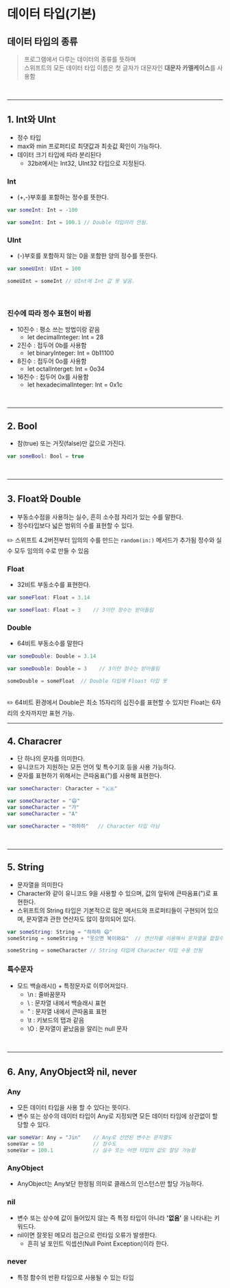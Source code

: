 # 데이터 타입(기본)

## 데이터 타입의 종류
> 프로그램에서 다루는 데이터의 종류를 뜻하며 <br/>
> 스위프트의 모든 데이터 타입 이름은 첫 글자가 대문자인 **대문자 카멜케이스**를 사용함

<br/>

------------

## 1. Int와 UInt
- 정수 타입
- max와 min 프로퍼티로 최댓값과 최솟값 확인이 가능하다.
- 데이터 크기 타입에 따라 분리된다
  - 32bit에서는 Int32, UInt32 타입으로 지정된다.

### Int
- (+,-)부호를 포함하는 정수를 뜻한다.
```swift
var someInt: Int = -100

var someInt: Int = 100.1 // Double 타입이라 안됨.
```

### UInt
- (-)부호를 포함하지 않는 0을 포함한 양의 정수를 뜻한다.
```swift
var someUInt: UInt = 100

someUInt = someInt // UInt에 Int 값 못 넣음.
```

<br/>

### 진수에 따라 정수 표현이 바뀜
- 10진수 : 평소 쓰는 방법이랑 같음 
  - let decimalInteger: Int = 28 <br/>
- 2진수 : 접두어 0b를 사용함 
  - let binaryInteger: Int = 0b11100 <br/>
- 8진수 : 접두어 0o를 사용함
  - let octalInterget: Int = 0o34 <br/>
- 16진수 : 접두어 0x를 사용함
  - let hexadecimalInteger: Int = 0x1c 

<br/>

-------------
## 2. Bool
- 참(true) 또는 거짓(false)만 값으로 가진다.
```swift
var someBool: Bool = true
```

<br/>

-------------

## 3. Float와 Double
- 부동소수점을 사용하는 실수, 흔히 소수점 자리가 있는 수를 말한다.
- 정수타입보다 넓은 범위의 수를 표현할 수 있다.

 ✏️ 스위프트 4.2버전부터 임의의 수를 만드는 `random(in:)` 메서드가 추가됨
  정수와 실수 모두 임의의 수로 만들 수 있음
  
### Float
- 32비트 부동소수를 표현한다.
```swift
var someFloat: Float = 3.14

var someFloat: Float = 3    // 3이란 정수는 받아들임
```
### Double
- 64비트 부동소수를 말한다
```swift
var someDouble: Double = 3.14

var someDouble: Double = 3    // 3이란 정수는 받아들임
```

```swift
someDouble = someFloat  // Double 타입에 Floast 타입 못 
```
<br/>
✏️ 64비트 환경에서 Double은 최소 15자리의 십진수를 표현할 수 있지만
Float는 6자리의 숫자까지만 표현 가능.

<br/>

---------------

## 4. Characrer
- 단 하나의 문자를 의미한다.
- 유니코드가 지원하는 모든 언어 및 특수기호 등을 사용 가능하다.
- 문자를 표현하기 위해서는 큰따옴표(")를 사용해 표현한다.
```swift
var someCharacter: Character = "🇰🇷"

var someCharacter = "😄"
var someCharacter = "가"
var someCharacter = "A"

var someCharacter = "하하하"   // Character 타입 아님
```
<br/>

-------------

## 5. String
- 문자열을 의미한다
- Character와 같이 유니코드 9을 사용할 수 있으며, 값의 앞뒤에 큰따옴표(")로 표현한다.
- 스위프트의 String 타입은 기본적으로 많은 메서드와 프로퍼티들이 구현되어 있으며, 문자열과 관한 연산자도 많이 정의되어 있다.
```swift
var someString: String = "하하하 😄"
someString = someString + "웃으면 복이와요"  // 연산자를 이용해서 문자열을 합칠수 있다.
```
```swift
someString = someCharacter // String 타입에 Character 타입 수용 안됨
```
### 특수문자
- 모드 백슬래시(\) + 특정문자로 이루어져있다.
  - \n : 줄바꿈문자
  - \\ : 문자열 내에서 백슬래시 표현
  - \" : 문자열 내에서 큰따옴표 표현
  - \t : 키보드의 탭과 같음
  - \O : 문자열이 끝났음을 알리는 null 문자
 
<br/>

-------------

## 6. Any, AnyObject와 nil, never

### Any
- 모든 데이터 타입을 사용 할 수 있다는 뜻이다.
- 변수 또는 상수의 데이터 타입이 Any로 지정되면 모든 데이터 타임에 상관없이 할당할 수 있다.
```swift
var someVar: Any = "Jin"	// Any로 선언된 변수는 문자열도
someVar = 50				// 정수도
someVar = 100.1				// 실수 또는 어떤 타입의 값도 할당 가능함
```
### AnyObject
- AnyObject는 Any보단 한정됨 의미로 클래스의 인스턴스만 할당 가능하다.

### nil
- 변수 또는 상수에 값이 들어있지 않는 즉 특정 타입이 아니라 **'없음'** 을 나타내는 키워드다.
- nil이면 잘못된 메모리 접근으로 런타임 오류가 발생한다.
  - 흔히 널 포인트 익셉션(Null Point Exception)이라 한다.

### never
- 특정 함수의 반환 타입으로 사용될 수 있는 타입


